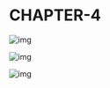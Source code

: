 
# **CHAPTER-4**

![img](https://i.imghippo.com/files/wbVQ7636Lk.jpg)

![img](https://i.imghippo.com/files/Fwpp4893qKI.jpg)

![img](https://i.imghippo.com/files/iiW3171nU.jpg)

